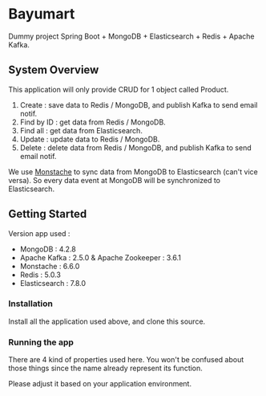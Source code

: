 # Bayumart

Dummy project Spring Boot + MongoDB + Elasticsearch + Redis + Apache Kafka.

## System Overview

This application will only provide CRUD for 1 object called Product.
1. Create : save data to Redis / MongoDB, and publish Kafka to send email notif.
2. Find by ID : get data from Redis / MongoDB.
3. Find all : get data from Elasticsearch.
4. Update : update data to Redis / MongoDB.
5. Delete : delete data from Redis / MongoDB, and publish Kafka to send email notif.

We use [Monstache](https://rwynn.github.io/monstache-site/) to sync data from MongoDB to Elasticsearch (can't vice versa). So every data event at MongoDB will be synchronized to Elasticsearch.

## Getting Started

Version app used :
- MongoDB : 4.2.8
- Apache Kafka : 2.5.0 & Apache Zookeeper : 3.6.1
- Monstache : 6.6.0
- Redis : 5.0.3
- Elasticsearch : 7.8.0

### Installation

Install all the application used above, and clone this source.


### Running the app

There are 4 kind of properties used here. You won't be confused about those things since the name already represent its function.

Please adjust it based on your application environment.